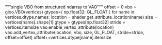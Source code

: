 """single VBO from structured ndarray to VAO"""
offset = 0
vbo = gloo.VBO(vertices)
gtypes={
	np.float32: GL_FLOAT
}
for name in vertices.dtype.names:
	location = shader.get_attribute_location(name)
	size = vertices[name].shape[1]
	gtype = gtypes[np.float32]
	stride = vertices.itemsize
	vao.enable_vertex_attribute(location)
	vao.add_vertex_attribute(location, vbo, size, GL_FLOAT, stride=stride, offset=offset)
	offset+=vertices.dtype[name].itemsize
